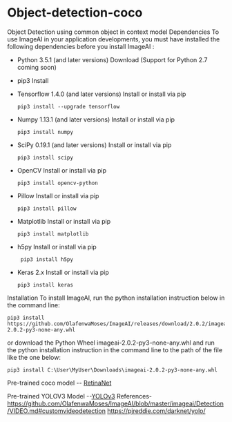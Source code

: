 # Object-detection-coco
Object Detection using common object in context model
Dependencies
To use ImageAI in your application developments, you must have installed the following dependencies before you install ImageAI :


- Python 3.5.1 (and later versions) Download (Support for Python 2.7 coming soon) 
- pip3 Install 
- Tensorflow 1.4.0 (and later versions) Install or install via pip

      pip3 install --upgrade tensorflow 
    
- Numpy 1.13.1 (and later versions) Install or install via pip

      pip3 install numpy 
    
- SciPy 0.19.1 (and later versions) Install or install via pip

      pip3 install scipy 
    
- OpenCV Install or install via pip

      pip3 install opencv-python 
    
- Pillow Install or install via pip

      pip3 install pillow 
    
- Matplotlib Install or install via pip
    
      pip3 install matplotlib 
    
-  h5py Install or install via pip

        pip3 install h5py 
      
- Keras 2.x Install or install via pip
    
      pip3 install keras
    
Installation
To install ImageAI, run the python installation instruction below in the command line: 

    pip3 install https://github.com/OlafenwaMoses/ImageAI/releases/download/2.0.2/imageai-2.0.2-py3-none-any.whl 


or download the Python Wheel imageai-2.0.2-py3-none-any.whl and run the python installation instruction in the command line to the path of the file like the one below: 

    pip3 install C:\User\MyUser\Downloads\imageai-2.0.2-py3-none-any.whl 

Pre-trained coco model -- [RetinaNet](https://github-production-release-asset-2e65be.s3.amazonaws.com/125932201/e7ab678c-6146-11e8-85cc-26bc1cd06ab0?X-Amz-Algorithm=AWS4-HMAC-SHA256&X-Amz-Credential=AKIAIWNJYAX4CSVEH53A%2F20190509%2Fus-east-1%2Fs3%2Faws4_request&X-Amz-Date=20190509T080531Z&X-Amz-Expires=300&X-Amz-Signature=15c27bead0ca5 )

Pre-trained YOLOV3 Model --[YOLOv3](https://github.com/OlafenwaMoses/ImageAI/releases/download/1.0/yolo.h5)
References-
https://github.com/OlafenwaMoses/ImageAI/blob/master/imageai/Detection/VIDEO.md#customvideodetection
https://pjreddie.com/darknet/yolo/
